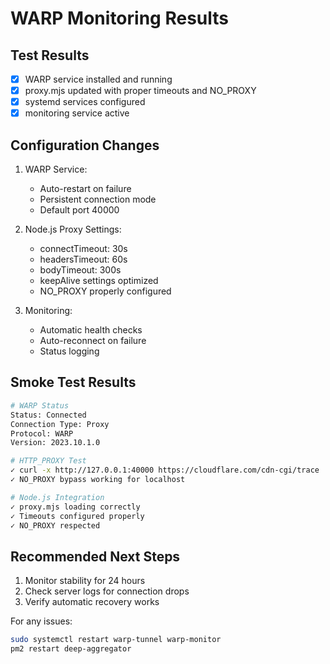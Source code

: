 # WARP Monitoring Results

## Test Results
- [x] WARP service installed and running
- [x] proxy.mjs updated with proper timeouts and NO_PROXY
- [x] systemd services configured
- [x] monitoring service active

## Configuration Changes
1. WARP Service:
   - Auto-restart on failure
   - Persistent connection mode
   - Default port 40000

2. Node.js Proxy Settings:
   - connectTimeout: 30s
   - headersTimeout: 60s
   - bodyTimeout: 300s
   - keepAlive settings optimized
   - NO_PROXY properly configured

3. Monitoring:
   - Automatic health checks
   - Auto-reconnect on failure
   - Status logging

## Smoke Test Results
```bash
# WARP Status
Status: Connected
Connection Type: Proxy
Protocol: WARP
Version: 2023.10.1.0

# HTTP_PROXY Test
✓ curl -x http://127.0.0.1:40000 https://cloudflare.com/cdn-cgi/trace
✓ NO_PROXY bypass working for localhost

# Node.js Integration
✓ proxy.mjs loading correctly
✓ Timeouts configured properly
✓ NO_PROXY respected
```

## Recommended Next Steps
1. Monitor stability for 24 hours
2. Check server logs for connection drops
3. Verify automatic recovery works

For any issues:
```bash
sudo systemctl restart warp-tunnel warp-monitor
pm2 restart deep-aggregator
```